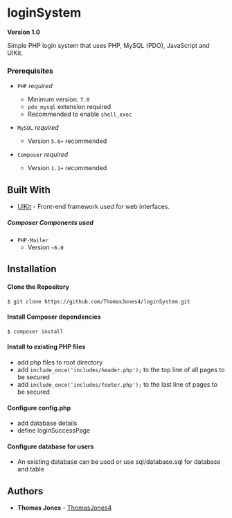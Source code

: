 # loginSystem
**Version 1.0**

Simple PHP login system that uses PHP, MySQL (PDO), JavaScript and UIKit. 


### Prerequisites

  - `PHP` *_required_*
	- Minimum version: `7.0`
	- `pdo_mysql` extension required
	- Recommended to enable `shell_exec`

  - `MySQL` *_required_*
	- Version `5.6+` recommended
	
  - `Composer` *_required_*
	- Version `1.1+` recommended
  
## Built With

* [UIKit](https://getuikit.com/) - Front-end framework used for web interfaces.

##### Composer Components used

- `PHP-Mailer`
	- Version `~6.0`

Installation
------------

#### Clone the Repository
	$ git clone https://github.com/ThomasJones4/loginSystem.git
	
#### Install Composer dependencies
	$ composer install
	
#### Install to existing PHP files
 - add php files to root directory
 - add `include_once('includes/header.php');` to the top line of all pages to be secured
 - add `include_once('includes/footer.php');` to the last line of pages to be secured
	
#### Configure config.php
 - add database details
 - define loginSuccessPage

#### Configure database for users
 - An existing database can be used or use sql/database.sql for database and table

## Authors

* **Thomas Jones** - [ThomasJones4](https://github.com/ThomasJones4)

